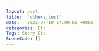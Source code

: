 ```yaml
---
layout: post
title:  "others_test"
date:   2021-07-10 14:00:00 +0000
categories: Etc
Tags: Story Etc
SceneCode: []
---
```

